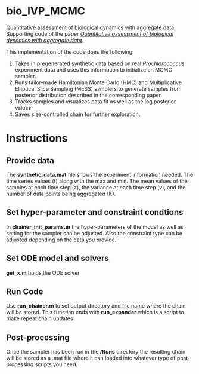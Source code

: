 # bio_IVP_MCMC
Quantitative assessment of biological dynamics with aggregate data. Supporting code of the paper [*Quantitative assessment of biological dynamics with aggregate data*](https://arxiv.org/abs/2504.02581).

This implementation of the code does the following:

1. Takes in pregenerated synthetic data based on real *Prochlorococcus* experiment data and uses this information to initialize an MCMC sampler.
2. Runs tailor-made Hamiltonian Monte Carlo (HMC) and Multiplicative Elliptical Slice Sampling (MESS) samplers to generate samples from posterior distribution described in the corresponding paper.
3. Tracks samples and visualizes data fit as well as the log posterior values.
4. Saves size-controlled chain for further exploration.

# Instructions


## Provide data 

The **synthetic_data.mat** file shows the experiment information needed. The time series values (t) along with the max and min. The mean values of the samples at each time step (z), the variance at each time step (v), and the number of data points being aggregated (K). 

## Set hyper-parameter and constraint condtions
In  **chainer_init_params.m** the hyper-parameters of the model as well as setting for the sampler can be adjusted. Also the constraint type can be adjusted depending on the data you provide. 

## Set ODE model and solvers
**get_x.m** holds the ODE solver

## Run Code
Use **run_chainer.m** to set output directory and file name where the chain will be stored. This function ends with **run_expander** which is a script to make repeat chain updates

## Post-processing
Once the sampler has been run in the **/Runs** directory the resulting chain will be stored as a .mat file where it can loaded into whatever type of post-processing scripts you need. 